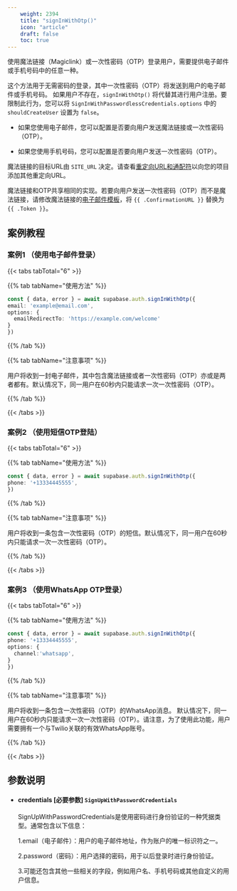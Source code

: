 ```yaml
---
    weight: 2394
    title: "signInWithOtp()"
    icon: "article"
    draft: false
    toc: true
---
```


使用魔法链接（Magiclink）或一次性密码（OTP）登录用户，需要提供电子邮件或手机号码中的任意一种。


这个方法用于无需密码的登录，其中一次性密码（OTP）将发送到用户的电子邮件或手机号码。
如果用户不存在，`signInWithOtp()` 将代替其进行用户注册。要限制此行为，您可以将 `SignInWithPasswordlessCredentials.options` 中的 `shouldCreateUser` 设置为 `false`。


* 如果您使用电子邮件，您可以配置是否要向用户发送魔法链接或一次性密码（OTP）。

* 如果您使用手机号码，您可以配置是否要向用户发送一次性密码（OTP）。

魔法链接的目标URL由 `SITE_URL` 决定。请查看[重定向URL和通配符](/docs/app/auth/auth)以向您的项目添加其他重定向URL。

魔法链接和OTP共享相同的实现。若要向用户发送一次性密码（OTP）而不是魔法链接，请修改魔法链接的[电子邮件模板](https://memfiredb.com/)，将 `{{ .ConfirmationURL }}` 替换为 `{{ .Token }}`。





## 案例教程

### 案例1 （使用电子邮件登录）

{{< tabs tabTotal="6" >}}



{{% tab tabName="使用方法" %}}



  ```ts
const { data, error } = await supabase.auth.signInWithOtp({
  email: 'example@email.com',
  options: {
    emailRedirectTo: 'https://example.com/welcome'
  }
})
  ```



{{% /tab %}}

{{% tab tabName="注意事项" %}}



用户将收到一封电子邮件，其中包含魔法链接或者一次性密码（OTP）亦或是两者都有。默认情况下，同一用户在60秒内只能请求一次一次性密码（OTP）。



{{% /tab %}}


{{< /tabs >}}


### 案例2 （使用短信OTP登陆）

{{< tabs tabTotal="6" >}}



{{% tab tabName="使用方法" %}}



  ```ts
const { data, error } = await supabase.auth.signInWithOtp({
  phone: '+13334445555',
})
  ```



{{% /tab %}}

{{% tab tabName="注意事项" %}}



用户将收到一条包含一次性密码（OTP）的短信。默认情况下，同一用户在60秒内只能请求一次一次性密码（OTP）。



{{% /tab %}}

{{< /tabs >}}


### 案例3 （使用WhatsApp OTP登录）

{{< tabs tabTotal="6" >}}



{{% tab tabName="使用方法" %}}



  ```ts
const { data, error } = await supabase.auth.signInWithOtp({
  phone: '+13334445555',
  options: {
    channel:'whatsapp',
  }
})
  ```



{{% /tab %}}

{{% tab tabName="注意事项" %}}



用户将收到一条包含一次性密码（OTP）的WhatsApp消息。
默认情况下，同一用户在60秒内只能请求一次一次性密码（OTP）。请注意，为了使用此功能，用户需要拥有一个与Twilio关联的有效WhatsApp账号。



{{% /tab %}}

{{< /tabs >}}




















## 参数说明


<ul className="method-list-group">
  
<li className="method-list-item">
  <h4 className="method-list-item-label">
    <span className="method-list-item-label-name">
      credentials
    </span>
    <span className="method-list-item-label-badge required">
      [必要参数]
    </span>
    <span className="method-list-item-validation">
      <code>SignUpWithPasswordCredentials</code> 
    </span>
  </h4>
  <div class="method-list-item-description">

SignUpWithPasswordCredentials是使用密码进行身份验证的一种凭据类型。通常包含以下信息：

1.email（电子邮件）：用户的电子邮件地址，作为账户的唯一标识符之一。

2.password（密码）：用户选择的密码，用于以后登录时进行身份验证。

3.可能还包含其他一些相关的字段，例如用户名、手机号码或其他自定义的用户信息。

  </div>
  

</li>

</ul>



